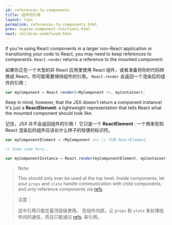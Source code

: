 ```yaml
---
id: references-to-components
title: 组件的引用
layout: tips
permalink: references-to-components.html
prev: expose-component-functions.html
next: children-undefined.html
---
```


If you're using React components in a larger non-React application or transitioning your code to React, you may need to keep references to components. `React.render` returns a reference to the mounted component:

如果你正在一个大型的非 React 应用里使用 React 组件，或者准备将你的代码转换成 React，你可能需要保持组件的引用。 `React.render` 会返回一个渲染后的组件的引用：

```js
var myComponent = React.render(<MyComponent />, myContainer);
```

Keep in mind, however, that the JSX doesn't return a component instance! It's just a **ReactElement**: a lightweight representation that tells React what the mounted component should look like.

记住，JSX 并不会返回组件的引用！ 它只是一个 **ReactElement** : 一个用来告知 React 渲染后的组件应该长什么样子的轻便的标识符。

```js
var myComponentElement = <MyComponent />; // 只是 ReactElement.

// Some code here...

var myComponentInstance = React.render(myComponentElement, myContainer);
```

> Note:
>
> This should only ever be used at the top level. Inside components, let your `props` and `state` handle communication with child components, and only reference components via [refs](http://facebook.github.io/react/docs/more-about-refs.html).

> 注意：
>
> 这中引用只能在最顶层级使用。 在组件内部，让 `props` 和 `state` 来处理组件间的通信，而且只能通过 [refs](http://facebook.github.io/react/docs/more-about-refs.html). 来引用。
